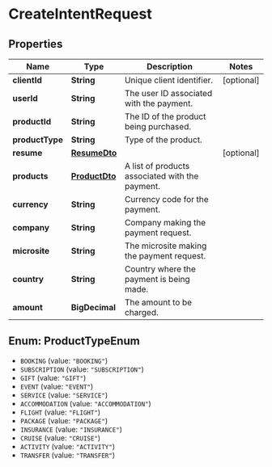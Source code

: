 # CreateIntentRequest

## Properties
Name | Type | Description | Notes
------------ | ------------- | ------------- | -------------
**clientId** | **String** | Unique client identifier. | [optional] 
**userId** | **String** | The user ID associated with the payment. | 
**productId** | **String** | The ID of the product being purchased. | 
**productType** | **String** | Type of the product. | 
**resume** | [**ResumeDto**](ResumeDto.md) |  | [optional] 
**products** | [**ProductDto**](ProductDto.md) | A list of products associated with the payment. | 
**currency** | **String** | Currency code for the payment. | 
**company** | **String** | Company making the payment request. | 
**microsite** | **String** | The microsite making the payment request. | 
**country** | **String** | Country where the payment is being made. | 
**amount** | **BigDecimal** | The amount to be charged. | 

<a name="ProductTypeEnum"></a>
## Enum: ProductTypeEnum

* `BOOKING` (value: `"BOOKING"`)
* `SUBSCRIPTION` (value: `"SUBSCRIPTION"`)
* `GIFT` (value: `"GIFT"`)
* `EVENT` (value: `"EVENT"`)
* `SERVICE` (value: `"SERVICE"`)
* `ACCOMMODATION` (value: `"ACCOMMODATION"`)
* `FLIGHT` (value: `"FLIGHT"`)
* `PACKAGE` (value: `"PACKAGE"`)
* `INSURANCE` (value: `"INSURANCE"`)
* `CRUISE` (value: `"CRUISE"`)
* `ACTIVITY` (value: `"ACTIVITY"`)
* `TRANSFER` (value: `"TRANSFER"`)

